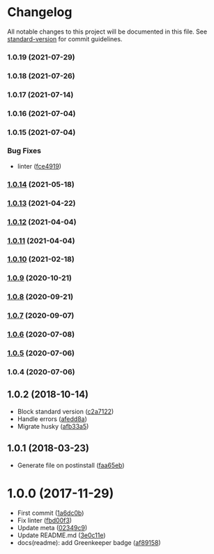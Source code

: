 # Changelog

All notable changes to this project will be documented in this file. See [standard-version](https://github.com/conventional-changelog/standard-version) for commit guidelines.

### 1.0.19 (2021-07-29)

### 1.0.18 (2021-07-26)

### 1.0.17 (2021-07-14)

### 1.0.16 (2021-07-04)

### 1.0.15 (2021-07-04)


### Bug Fixes

* linter ([fce4919](https://github.com/kikobeats/free-email-domains/commit/fce4919860df41cb7a3511d75c0e6c4567e516f1))

### [1.0.14](https://github.com/kikobeats/free-email-domains/compare/v1.0.13...v1.0.14) (2021-05-18)

### [1.0.13](https://github.com/kikobeats/free-email-domains/compare/v1.0.12...v1.0.13) (2021-04-22)

### [1.0.12](https://github.com/kikobeats/free-email-domains/compare/v1.0.11...v1.0.12) (2021-04-04)

### [1.0.11](https://github.com/kikobeats/free-email-domains/compare/v1.0.10...v1.0.11) (2021-04-04)

### [1.0.10](https://github.com/kikobeats/free-email-domains/compare/v1.0.9...v1.0.10) (2021-02-18)

### [1.0.9](https://github.com/kikobeats/free-email-domains/compare/v1.0.8...v1.0.9) (2020-10-21)

### [1.0.8](https://github.com/kikobeats/free-email-domains/compare/v1.0.7...v1.0.8) (2020-09-21)

### [1.0.7](https://github.com/kikobeats/free-email-domains/compare/v1.0.6...v1.0.7) (2020-09-07)

### [1.0.6](https://github.com/kikobeats/free-email-domains/compare/v1.0.5...v1.0.6) (2020-07-08)

### [1.0.5](https://github.com/kikobeats/free-email-domains/compare/v1.0.4...v1.0.5) (2020-07-06)

### 1.0.4 (2020-07-06)

<a name="1.0.2"></a>
## 1.0.2 (2018-10-14)

* Block standard version ([c2a7122](https://github.com/kikobeats/free-email-domains/commit/c2a7122))
* Handle errors ([afedd8a](https://github.com/kikobeats/free-email-domains/commit/afedd8a))
* Migrate husky ([afb33a5](https://github.com/kikobeats/free-email-domains/commit/afb33a5))



<a name="1.0.1"></a>
## 1.0.1 (2018-03-23)

* Generate file on postinstall ([faa65eb](https://github.com/kikobeats/free-email-domains/commit/faa65eb))



<a name="1.0.0"></a>
# 1.0.0 (2017-11-29)

* First commit ([1a6dc0b](https://github.com/kikobeats/free-email-domains/commit/1a6dc0b))
* Fix linter ([fbd00f3](https://github.com/kikobeats/free-email-domains/commit/fbd00f3))
* Update meta ([02349c9](https://github.com/kikobeats/free-email-domains/commit/02349c9))
* Update README.md ([3e0c11e](https://github.com/kikobeats/free-email-domains/commit/3e0c11e))
* docs(readme): add Greenkeeper badge ([af89158](https://github.com/kikobeats/free-email-domains/commit/af89158))

